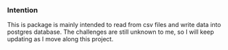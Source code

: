 ### Intention

This is package is mainly intended to read from csv files and write data into
postgres database.
The challenges are still unknown to me, so I will keep updating as I move along
this project.
